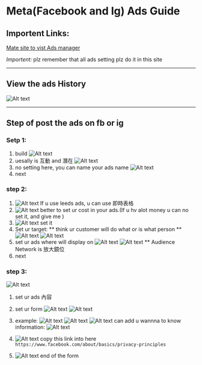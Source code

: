 # Meta(Facebook and Ig) Ads Guide

## Importent Links:

[Mate site to vist Ads manager](https://adsmanager.facebook.com/adsmanager/manage/adsets/edit?act=472166211245415&nav_entry_point=bm_global_nav_shortcut&selected_adset_ids=23851500239560672&selected_ad_ids=23851500239700672&breakdown_regrouping=1)

_Importent:_ plz remember that all ads setting plz do it in this site

---

## View the ads History

![Alt text](./asset/image.png)

---

## Step of post the ads on fb or ig

### Setp 1:

1. build
   ![Alt text](./asset/image-1.png)
2. uesally is 互動 and 潛在
   ![Alt text](./asset/image-2.png)
3. no setting here, you can name your ads name
   ![Alt text](./asset/image-3.png)
4. next

### step 2:

1.  ![Alt text](./asset/image-4.png)
    If u use leeds ads, u can use 即時表格
2.  ![Alt text](./asset/image-5.png)
    better to set ur cost in your ads.(If u hv alot money u can no set it, and give me )
3.  ![Alt text](./asset/image-6.png)
    set it
4.  Set ur target:
    ** think ur customer will do what or is what person **
    ![Alt text](./asset/image-16.png)
    ![Alt text](./asset/image-17.png)
5.  set ur ads where will display on
    ![Alt text](./asset/image-18.png)
    ![Alt text](./asset/image-19.png)
    \*\* Audience Network is 放大鏡位
6.  next

### step 3:

![Alt text](./asset/image-7.png)

1. set ur ads 內容
2. set ur form
   ![Alt text](./asset/image-8.png)
   ![Alt text](./asset/image-9.png)
3. example:
   ![Alt text](./asset/image-10.png)
   ![Alt text](./asset/image-11.png)
   ![Alt text](./asset/image-12.png)
   can add u wannna to know information:
   ![Alt text](./asset/image-13.png)
4. ![Alt text](./asset/image-14.png)
   copy this link into here
   `
https://www.facebook.com/about/basics/privacy-principles`

5. ![Alt text](./asset/image-15.png)
   end of the form
